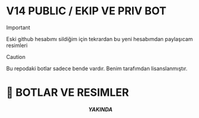 # V14 PUBLIC / EKIP VE PRIV BOT

> [!IMPORTANT]  
> Eski github hesabımı sildiğim için tekrardan bu yeni hesabımdan paylaşıcam resimleri

> [!CAUTION]
> Bu repodaki botlar sadece bende vardır. Benim tarafımdan lisanslanmıştır.

# 🤖 BOTLAR VE RESIMLER
<h5 align="center"> YAKINDA</h5>
